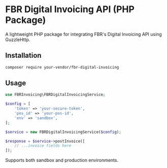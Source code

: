 # FBR Digital Invoicing API (PHP Package)

A lightweight PHP package for integrating FBR's Digital Invoicing API using GuzzleHttp.

## Installation

```bash
composer require your-vendor/fbr-digital-invoicing
```

## Usage

```php
use FBRInvoicing\FBRDigitalInvoicingService;

$config = [
    'token' => 'your-secure-token',
    'pos_id' => 'your-pos-id',
    'env' => 'sandbox',
];

$service = new FBRDigitalInvoicingService($config);

$response = $service->postInvoice([
    // ...invoice fields here
]);
```

Supports both sandbox and production environments.
